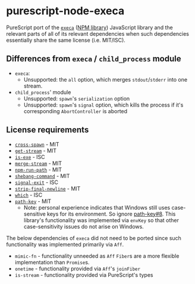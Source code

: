 # purescript-node-execa

PureScript port of the [`execa`](https://github.com/sindresorhus/execa) ([NPM library](https://www.npmjs.com/package/execa)) JavaScript library and the relevant parts of all of its relevant dependencies when such dependencies essentially share the same license (i.e. MIT/ISC).

## Differences from `execa` / `child_process` module

- `execa`:
    - Unsupported: the `all` option, which merges `stdout`/`stderr` into one stream.
- `child_process`' module
    - Unsupported: `spawn`'s `serialization` option
    - Unsupported: `spawn`'s `signal` option, which kills the process if it's corresponding `AbortController` is aborted

## License requirements

- [`cross-spawn`](https://github.com/moxystudio/node-cross-spawn) - MIT
- [`get-stream`](https://github.com/sindresorhus/get-stream) - MIT
- [`is-exe`](https://github.com/isaacs/isexe) - ISC
- [`merge-stream`](https://github.com/grncdr/merge-stream) - MIT
- [`npm-run-path`](https://github.com/sindresorhus/npm-run-path) - MIT
- [`shebang-command`](https://github.com/kevva/shebang-command) - MIT
- [`signal-exit`](https://github.com/tapjs/signal-exit) - ISC
- [`strip-final-newline`](https://github.com/sindresorhus/strip-final-newline) - MIT
- [`which`](https://github.com/npm/node-which) - ISC
- [`path-key`](https://github.com/sindresorhus/path-key) - MIT
  - Note: personal experience indicates that Windows still uses case-sensitive keys for its environment. So ignore [path-key#8](https://github.com/sindresorhus/path-key/issues/8). This library's functionality was implemented via `envKey` so that other case-sensitivity issues do not arise on Windows. 

The below dependencies of `execa` did not need to be ported since such functionality was implemented primarily via `Aff`.
- `mimic-fn` - functionality unneeded as `Aff` `Fiber`s are a more flexible implementation than `Promise`s.
- `onetime` - functionality provided via `Aff`'s `joinFiber`
- `is-stream` - functionality provided via PureScript's types
